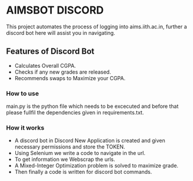 # AIMSBOT DISCORD

This project automates the process of logging into aims.iith.ac.in, further a discord bot here will assist you in navigating.
## Features of Discord Bot
* Calculates Overall CGPA.
* Checks if any new grades are released.
* Recommends swaps to Maximize your CGPA.

### How to use
main.py is the python file which needs to be excecuted and before that please fullfil the dependencies given in requirements.txt.

### How it works
* A discord bot in Discord New Application is created and given necessary permissions and store the TOKEN.
* Using Selenium we write a code to navigate in the url.
* To get information we Webscrap the urls.
* A Mixed-Integer Optimization problem is solved to maximize grade.
* Then finally a code is written for discord bot commands.
